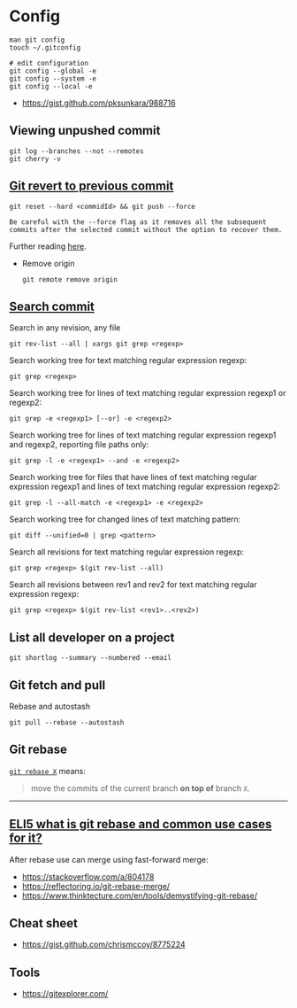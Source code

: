 # Config

```
man git config
touch ~/.gitconfig

# edit configuration
git config --global -e
git config --system -e
git config --local -e
```
- https://gist.github.com/pksunkara/988716

## Viewing unpushed commit

```shell
git log --branches --not --remotes
git cherry -v
```
## [Git revert to previous commit](https://stackoverflow.com/questions/4114095/how-do-i-revert-a-git-repository-to-a-previous-commit)

```shell script
git reset --hard <commidId> && git push --force

Be careful with the --force flag as it removes all the subsequent commits after the selected commit without the option to recover them.
```

Further reading [here](https://stackoverflow.com/a/3338774/10393067).

- Remove origin
    ```shell script
    git remote remove origin
    ```

## [Search commit](https://stackoverflow.com/questions/2928584/how-to-grep-search-committed-code-in-the-git-history)
Search in any revision, any file 

    git rev-list --all | xargs git grep <regexp>
    
Search working tree for text matching regular expression regexp:

    git grep <regexp>

Search working tree for lines of text matching regular expression regexp1 or regexp2:

    git grep -e <regexp1> [--or] -e <regexp2>
 
Search working tree for lines of text matching regular expression regexp1 and regexp2, reporting file paths only:

    git grep -l -e <regexp1> --and -e <regexp2>

Search working tree for files that have lines of text matching regular expression regexp1 and lines of text matching regular expression regexp2:

    git grep -l --all-match -e <regexp1> -e <regexp2>

Search working tree for changed lines of text matching pattern:

    git diff --unified=0 | grep <pattern>

Search all revisions for text matching regular expression regexp:

    git grep <regexp> $(git rev-list --all)

Search all revisions between rev1 and rev2 for text matching regular expression regexp:

    git grep <regexp> $(git rev-list <rev1>..<rev2>)


## List all developer on a project

    git shortlog --summary --numbered --email
    

## Git fetch and pull

Rebase and autostash

    git pull --rebase --autostash    

## Git rebase

[`git rebase X`](http://git-scm.com/docs/git-rebase) means:

> move the commits of the current branch **on top of** branch `X`. 

---
[ELI5 what is git rebase and common use cases for it?](https://www.reddit.com/r/learnprogramming/comments/4ykgu4/eli5_what_is_git_rebase_and_common_use_cases_for/)
---

After rebase use can merge using fast-forward merge:
  - https://stackoverflow.com/a/804178
  - https://reflectoring.io/git-rebase-merge/
  - https://www.thinktecture.com/en/tools/demystifying-git-rebase/

## Cheat sheet
- https://gist.github.com/chrismccoy/8775224


## Tools
- https://gitexplorer.com/